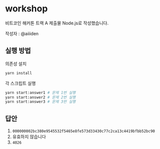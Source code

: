 # workshop

비트코인 해커톤 트랙 A 제출물
Node.js로 작성했습니다.

작성자 : @aiiiden

## 실행 방법

의존성 설치

```bash
yarn install
```

각 스크립트 실행

```bash
yarn start:answer1 # 문제 1번 실행
yarn start:answer2 # 문제 2번 실행
yarn start:answer3 # 문제 3번 실행
```

## 답안

1. `000000002bc380e9545532f5465e8fe573d33430c77c2ca13c4419bfbb52bc90`
2. 유효하지 않습니다
3. `4026`
